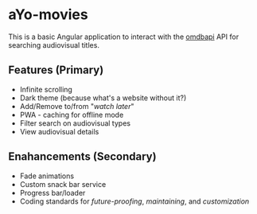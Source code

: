 # aYo-movies
This is a basic Angular application to interact with the [omdbapi](https://omdbapi.com/) API for searching audiovisual titles.

## Features (Primary)
- Infinite scrolling
- Dark theme (because what's a website without it?)
- Add/Remove to/from "*watch later*"
- PWA - caching for offline mode
- Filter search on audiovisual types
- View audiovisual details

## Enahancements (Secondary)
- Fade animations
- Custom snack bar service
- Progress bar/loader
- Coding standards for *future-proofing*, *maintaining*, and *customization*